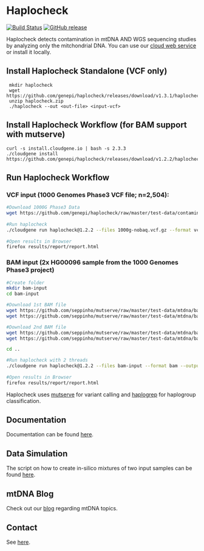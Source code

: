 # Haplocheck
[![Build Status](https://travis-ci.org/genepi/haplocheck.svg?branch=master)](https://travis-ci.org/genepi/haplocheck)
[![GitHub release](https://img.shields.io/github/release/genepi/haplocheck.svg)](https://GitHub.com/genepi/haplocheck/releases/)

Haplocheck detects contamination in mtDNA AND WGS sequencing studies by analyzing only the mitchondrial DNA. You can use our [cloud web service](http://mitoverse.i-med.ac.at) or install it locally. 


## Install Haplocheck Standalone (VCF only)

     mkdir haplocheck
     wget https://github.com/genepi/haplocheck/releases/download/v1.3.1/haplocheck.zip
     unzip haplocheck.zip
     ./haplocheck --out <out-file> <input-vcf>
     

## Install Haplocheck Workflow (for BAM support with mutserve)

    curl -s install.cloudgene.io | bash -s 2.3.3
    ./cloudgene install https://github.com/genepi/haplocheck/releases/download/v1.2.2/haplocheck.zip 


## Run Haplocheck Workflow 

### VCF input (1000 Genomes Phase3 VCF file; n=2,504):  
```sh
#Download 1000G Phase3 Data
wget https://github.com/genepi/haplocheck/raw/master/test-data/contamination/1000G/all/1000g-nobaq.vcf.gz 
    
#Run haplocheck
./cloudgene run haplocheck@1.2.2 --files 1000g-nobaq.vcf.gz --format vcf --output results  
    
#Open results in Browser
firefox results/report/report.html
```
### BAM input (2x HG00096 sample from the 1000 Genomes Phase3 project)
```sh
#Create folder
mkdir bam-input
cd bam-input

#Download 1st BAM file
wget https://github.com/seppinho/mutserve/raw/master/test-data/mtdna/bam/input/HG00096.mapped.ILLUMINA.bwa.GBR.low_coverage.20101123.bam 
wget https://github.com/seppinho/mutserve/raw/master/test-data/mtdna/bam/input/HG00096.mapped.ILLUMINA.bwa.GBR.low_coverage.20101123.bam.bai

#Download 2nd BAM file
wget https://github.com/seppinho/mutserve/raw/master/test-data/mtdna/bam/input/HG00096.mapped.ILLUMINA.bwa.GBR.low_coverage.20101123_2.bam
wget https://github.com/seppinho/mutserve/raw/master/test-data/mtdna/bam/input/HG00096.mapped.ILLUMINA.bwa.GBR.low_coverage.20101123_2.bam.bai

cd ..

#Run haplocheck with 2 threads
./cloudgene run haplocheck@1.2.2 --files bam-input --format bam --output results  --threads 2
    
#Open results in Browser
firefox results/report/report.html
```


Haplocheck uses [mutserve](https://github.com/seppinho/mutserve) for variant calling and [haplogrep](https://github.com/seppinho/haplogrep-cmd) for haplogroup classification. 

## Documentation
Documentation can be found [here](https://mitoverse.readthedocs.io/en/latest). 

## Data Simulation

The script on how to create in-silico mixtures of two input samples can be found [here](https://github.com/genepi/haplocheck/blob/master/simulateNGSMix/Readme.md). 

## mtDNA Blog
Check out our [blog](http://haplogrep.i-med.ac.at/blog/) regarding mtDNA topics.

## Contact
See [here](https://mitoverse.readthedocs.io/en/latest/contact/).
